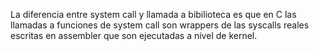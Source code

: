 La diferencia entre system call y llamada a bibilioteca es que en C las llamadas a funciones de system call son wrappers de las syscalls reales escritas en assembler que son ejecutadas a nivel de kernel.